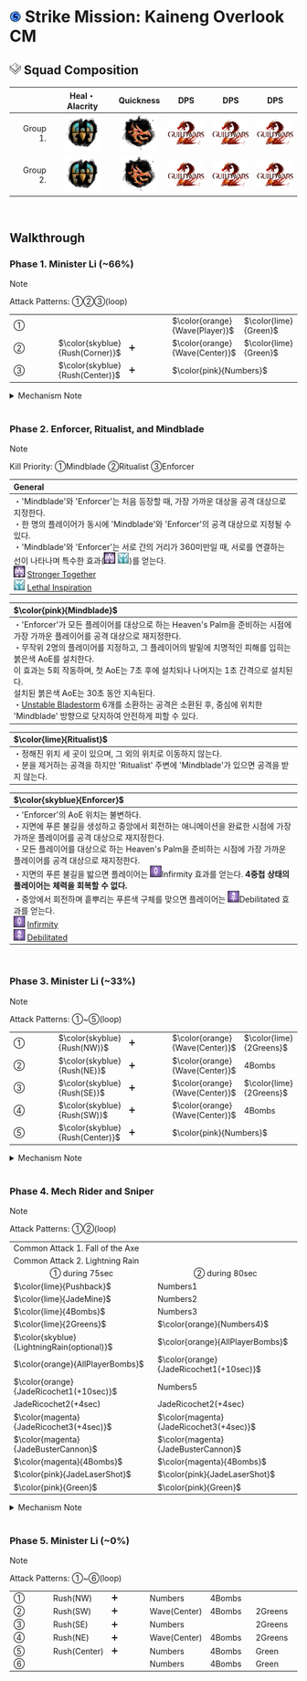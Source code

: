 # <img src="../_image/strike mission/20px-Strike_Mission_(map_icon).png" width="20" height="20" title="Strike Mission" alt=""></img> Strike Mission: Kaineng Overlook CM

## <img src="../_image/squad/Commander_tag_(white).png" width="20" height="20" title="Squad Tag" alt=""></img> Squad Composition
|           | Heal・Alacrity | Quickness | DPS | DPS | DPS |
|----------:|:--------------:|:---------:|:---:|:---:|:---:|
|  Group 1. |<img src="../_image/profession/Mechanist_icon_(highres).png" width="64" height="64" title="Heal Alacrity Mechanist" alt=""></img>|<img src="../_image/profession/Herald_icon_(highres).png" width="64" height="64" title="Quickness Herald" alt=""></img>|<img src="../_image/general/GW2Logo_new.png" width="64" height="45" title="DPS" alt=""></img>|<img src="../_image/general/GW2Logo_new.png" width="64" height="45" title="DPS" alt=""></img>|<img src="../_image/general/GW2Logo_new.png" width="64" height="45" title="DPS" alt=""></img>|
|  Group 2. |<img src="../_image/profession/Mechanist_icon_(highres).png" width="64" height="64" title="Heal Alacrity Mechanist" alt=""></img>|<img src="../_image/profession/Herald_icon_(highres).png" width="64" height="64" title="Quickness Herald" alt=""></img>|<img src="../_image/general/GW2Logo_new.png" width="64" height="45" title="DPS" alt=""></img>|<img src="../_image/general/GW2Logo_new.png" width="64" height="45" title="DPS" alt=""></img>|<img src="../_image/general/GW2Logo_new.png" width="64" height="45" title="DPS" alt=""></img>|

<br>

## Walkthrough

### Phase 1. Minister Li (~66%)
> [!NOTE]
> Attack Patterns: ①②③(loop)

<table style="width: 100%;">
	<tbody>
		<tr>
			<td style="width: 20.0000%;">①
				<br>
			</td>
			<td style="width: 40.0442%;" colspan="2">
				<br>
			</td>
			<td style="width: 20.0000%;">$\color{orange}{Wave(Player)}$
				<br>
			</td>
			<td style="width: 20.0000%;">$\color{lime}{Green}$
				<br>
			</td>
		</tr>
		<tr>
			<td style="width: 20.0000%;">②
				<br>
			</td>
			<td style="width: 20.0000%;">$\color{skyblue}{Rush(Corner)}$
				<br>
			</td>
			<td style="width: 20.0000%;">➕
				<br>
			</td>
			<td style="width: 20.0000%;">$\color{orange}{Wave(Center)}$
				<br>
			</td>
			<td style="width: 20.0000%;">$\color{lime}{Green}$
				<br>
			</td>
		</tr>
		<tr>
			<td style="width: 20.0000%;">③
				<br>
			</td>
			<td style="width: 20.0000%;">$\color{skyblue}{Rush(Center)}$
				<br>
			</td>
			<td style="width: 20.0000%;">➕
				<br>
			</td>
			<td style="width: 40.0442%;" colspan="2">$\color{pink}{Numbers}$
				<br>
			</td>
		</tr>
	</tbody>
</table>
<details>
<summary>Mechanism Note</summary>
<table style="width: 100%;">
	<tbody>
		<tr>
			<td style="width: 50.0000%;">$\color{lime}{Green}$
				<br>
			</td>
			<td style="width: 50.0000%;">무작위 플레이어에게 천천히 줄어드는 AoE가 표시된다.
				<br>AoE가 종료될 때, <strong>최소 3명의 플레이어</strong>가 원 안에 있어야 한다.
				<br>처리에 실패할 경우 모든 플레이어는 큰 피해를 입는다.
				<br>
			</td>
		</tr>
		<tr>
			<td style="width: 50.0000%;">$\color{orange}{DragonSlash&mdash;Wave(DSW)}$
				<br>
			</td>
			<td style="width: 50.0000%;">&#39;Minister Li&#39;는 잠시 후 전방으로 큰 피해를 입히며, <strong>멀리 밀쳐내는 넓은 범위의 공격</strong>을 실행한다.
				<br>모든 플레이어는 &#39;Minister Li&#39;의 뒤에 위치하는 것으로 공격을 피할 수 있다.
				<br>
			</td>
		</tr>
		<tr>
			<td style="width: 50.0000%;">$\color{skyblue}{DragonSlash&mdash;Rush(DSR)}$
				<br>
			</td>
			<td style="width: 50.0000%;">&#39;Minister Li&#39;는 바라보고 있는 위치로 돌진하며, 이동경로에 위치한 플레이어들에게 큰 피해를 입힌다.
				<br>모든 플레이어는 &#39;Minister Li&#39;의 뒤에 위치하거나, 닷지로 공격을 피할 수 있다.
				<br>
			</td>
		</tr>
		<tr>
			<td style="width: 50.0000%;">$\color{pink}{DragonSlash&mdash;Burst(Numbers)}$
				<br>
			</td>
			<td style="width: 50.0000%;"><strong>5명의 플레이어</strong>의 머리 위에 로마 숫자(<img src="../_image/strike mission/kaineng overlook/Target_Order-1_(overhead_icon).png" width="20" height="20" title="1" alt=""></img><img src="../_image/strike mission/kaineng overlook/Target_Order-2_(overhead_icon).png" width="20" height="20" title="2" alt=""></img><img src="../_image/strike mission/kaineng overlook/Target_Order-3_(overhead_icon).png" width="20" height="20" title="3" alt=""></img>) 형식의 1에서 5까지의 표식을 새긴다.
				<br>표식을 받은 플레이어는 화면에 노란색 테두리가 나타나며,
				<br>스쿼드 UI의 아이콘 테두리가 빨간색으로 표시된다. 이것은 모든 플레이어가 확인할 수 있다.
				<br><strong>표식이 나타난 후, 8초 뒤</strong>에 &#39;Minister Li&#39;는 표식이 달린 플레이어에게 오름차순으로 원거리 웨이브를 날린다. 공격을 받은 플레이어는 3초간 <img src="../_image/strike mission/kaineng overlook/Extreme_Vulnerability.png" width="20" height="20" title="Extreme Vulnerability" alt=""></img><a href="https://wiki.guildwars2.com/wiki/Extreme_Vulnerability" target="_blank" rel="noopener noreferrer">Extreme Vulnerability</a> 효과를 받으며, 매우 짧은 시간이 경과한 후에 치명적인 피해량을 가진 작은 붉은 웅덩이를 남긴다.
				<br><strong>붉은 웅덩이는 원거리 공격을 회피하더라도 나타난다.</strong>
				<br>
			</td>
		</tr>
	</tbody>
</table>
</details>

<br>

### Phase 2. Enforcer, Ritualist, and Mindblade
> [!NOTE]
> Kill Priority: ①Mindblade ②Ritualist ③Enforcer

|General|
|:-|
|・'Mindblade'와 'Enforcer'는 처음 등장할 때, 가장 가까운 대상을 공격 대상으로 지정한다.<br>・한 명의 플레이어가 동시에 'Mindblade'와 'Enforcer'의 공격 대상으로 지정될 수 있다.<br>・'Mindblade'와 'Enforcer'는 서로 간의 거리가 360미만일 때, 서로를 연결하는 선이 나타나며 특수한 효과(<img src="../_image/strike mission/kaineng overlook/Giant_Growth.png" width="20" height="20" title="Stronger Together" alt=""></img> <img src="../_image/strike mission/kaineng overlook/Crowd_Favor.png" width="20" height="20" title="Lethal Inspiration" alt=""></img>)를 얻는다.<br><img src="../_image/strike mission/kaineng overlook/Giant_Growth.png" width="20" height="20" title="Stronger Together" alt=""></img> [Stronger Together](https://wiki.guildwars2.com/wiki/Stronger_Together)<br><img src="../_image/strike mission/kaineng overlook/Crowd_Favor.png" width="20" height="20" title="Lethal Inspiration" alt=""></img> [Lethal Inspiration](https://wiki.guildwars2.com/wiki/Lethal_Inspiration)|

|$\color{pink}{Mindblade}$|
|:-|
|・'Enforcer'가 모든 플레이어를 대상으로 하는 Heaven's Palm을 준비하는 시점에 가장 가까운 플레이어를 공격 대상으로 재지정한다.<br>・무작위 2명의 플레이어를 지정하고, 그 플레이어의 발밑에 치명적인 피해를 입히는 붉은색 AoE를 설치한다.<br>이 효과는 5회 작동하며, 첫 AoE는 7초 후에 설치되나 나머지는 1초 간격으로 설치된다.<br>설치된 붉은색 AoE는 30초 동안 지속된다.<br>・[Unstable Bladestorm](https://wiki.guildwars2.com/wiki/Unstable_Bladestorm) 6개를 소환하는 공격은 소환된 후, 중심에 위치한 'Mindblade' 방향으로 닷지하여 안전하게 피할 수 있다.|

|$\color{lime}{Ritualist}$|
|:-|
|・정해진 위치 세 곳이 있으며, 그 외의 위치로 이동하지 않는다.<br>・분을 제거하는 공격을 하지만 'Ritualist' 주변에 'Mindblade'가 있으면 공격을 받지 않는다.|

|$\color{skyblue}{Enforcer}$|
|:-|
|・'Enforcer'의 AoE 위치는 불변하다.<br>・지면에 푸른 불길을 생성하고 중앙에서 회전하는 애니메이션을 완료한 시점에 가장 가까운 플레이어를 공격 대상으로 재지정한다.<br>・모든 플레이어를 대상으로 하는 Heaven's Palm을 준비하는 시점에 가장 가까운 플레이어를 공격 대상으로 재지정한다.<br>・지면의 푸른 불길을 밟으면 플레이어는 <img src="../_image/strike mission/kaineng overlook/Debilitating_Void.png" width="20" height="20" title="Infirmity" alt=""></img>Infirmity 효과를 얻는다. **4중첩 상태의 플레이어는 체력을 회복할 수 없다.**<br>・중앙에서 회전하며 흩뿌리는 푸른색 구체를 맞으면 플레이어는 <img src="../_image/strike mission/kaineng overlook/Debilitated.png" width="20" height="20" title="Debilitated" alt=""></img>Debilitated 효과를 얻는다.<br><img src="../_image/strike mission/kaineng overlook/Debilitating_Void.png" width="20" height="20" title="Infirmity" alt=""></img> [Infirmity](https://wiki.guildwars2.com/wiki/Infirmity)<br><img src="../_image/strike mission/kaineng overlook/Debilitated.png" width="20" height="20" title="Debilitated" alt=""></img> [Debilitated](https://wiki.guildwars2.com/wiki/Debilitated)|

<br>

### Phase 3. Minister Li (~33%)
> [!NOTE]
> Attack Patterns: ①~⑤(loop)

<table style="width: 100%;">
	<tbody>
		<tr>
			<td style="width: 20.0000%;">①
				<br>
			</td>
			<td style="width: 20.0000%;">$\color{skyblue}{Rush(NW)}$
			<td style="width: 20.0000%;">➕
				<br>
			</td>
			<td style="width: 20.0000%;">$\color{orange}{Wave(Center)}$
				<br>
			</td>
			<td style="width: 20.0000%;">$\color{lime}{2Greens}$
		</tr>
		<tr>
			<td style="width: 20.0000%;">②</td>
			<td style="width: 20.0000%;">$\color{skyblue}{Rush(NE)}$
			<td style="width: 20.0000%;">➕
				<br>
			</td>
			<td style="width: 20.0000%;">$\color{orange}{Wave(Center)}$
				<br>
			</td>
			<td style="width: 20.0000%;">4Bombs</td>
		</tr>
		<tr>
			<td style="width: 20.0000%;">③
				<br>
			</td>
			<td style="width: 20.0000%;">$\color{skyblue}{Rush(SE)}$
			<td style="width: 20.0000%;">➕
				<br>
			</td>
			<td style="width: 20.0000%;">$\color{orange}{Wave(Center)}$
				<br>
			</td>
			<td style="width: 20.0000%;">$\color{lime}{2Greens}$
		</tr>
		<tr>
			<td style="width: 20.0000%;">④</td>
			<td style="width: 20.0000%;">$\color{skyblue}{Rush(SW)}$
			<td style="width: 20.0000%;">➕
				<br>
			</td>
			<td style="width: 20.0000%;">$\color{orange}{Wave(Center)}$
				<br>
			</td>
			<td style="width: 20.0000%;">4Bombs</td>
		</tr>
		<tr>
			<td style="width: 20.0000%;">⑤</td>
			<td style="width: 20.0000%;">$\color{skyblue}{Rush(Center)}$
			<td style="width: 20.0000%;">➕
				<br>
			</td>
			<td style="width: 40.0442%;" colspan="2">$\color{pink}{Numbers}$
		</tr>
	</tbody>
</table>
<details>
<summary>Mechanism Note</summary>
<table style="width: 100%;">
	<tbody>
		<tr>
			<td style="width: 50.0000%;">Bombs
				<br>
			</td>
			<td style="width: 50.0000%;">&#39;Minister Li&#39;와 <strong>가장 가까운 4명의 플레이어</strong>에게 주황색 원이 나타난다.
				<br>각 원의 단일 피해량은 크지 않으나, 원이 겹쳐진 곳에 위치하는 플레이어는 매우 큰 피해를 입는다.
				<br>
			</td>
		</tr>
	</tbody>
</table>
</details>

<br>

### Phase 4. Mech Rider and Sniper
> [!NOTE]
> Attack Patterns: ①②(loop)

<table style="width: 100%;">
	<tbody>
		<tr>
			<td style="width: 99.7788%;" colspan="2">Common Attack 1. Fall of the Axe</td>
		</tr>
		<tr>
			<td style="width: 99.7788%;" colspan="2">Common Attack 2. Lightning Rain
				<br>
			</td>
		</tr>
		<tr>
			<td style="width: 50%; text-align: center;">① during 75sec
				<br>
			</td>
			<td style="width: 50%; text-align: center;">② during 80sec
				<br>
			</td>
		</tr>
		<tr>
			<td style="width: 50.0000%;">$\color{lime}{Pushback}$
				<br>
			</td>
			<td style="width: 50.0000%;">Numbers1</td>
		</tr>
		<tr>
			<td style="width: 50.0000%;">$\color{lime}{JadeMine}$
				<br>
			</td>
			<td style="width: 50.0000%;">Numbers2</td>
		</tr>
		<tr>
			<td style="width: 50.0000%;">$\color{lime}{4Bombs}$
			<td style="width: 50.0000%;">Numbers3</td>
		</tr>
		<tr>
			<td style="width: 50.0000%;">$\color{lime}{2Greens}$
			<td style="width: 50.0000%;">$\color{orange}{Numbers4}$
		</tr>
		<tr>
			<td style="width: 50.0000%;">$\color{skyblue}{LightningRain(optional)}$
				<br>
			</td>
			<td style="width: 50.0000%;">$\color{orange}{AllPlayerBombs}$
				<br>
			</td>
		</tr>
		<tr>
			<td style="width: 50.0000%;">$\color{orange}{AllPlayerBombs}$
			<td style="width: 50.0000%;">$\color{orange}{JadeRicochet1(+10sec)}$
				<br>
			</td>
		</tr>
		<tr>
			<td style="width: 50.0000%;">$\color{orange}{JadeRicochet1(+10sec)}$
				<br>
			</td>
			<td style="width: 50.0000%;">Numbers5</td>
		</tr>
		<tr>
			<td style="width: 50.0000%;">JadeRicochet2(+4sec)
				<br>
			</td>
			<td style="width: 50.0000%;">JadeRicochet2(+4sec)
				<br>
			</td>
		</tr>
		<tr>
			<td style="width: 50.0000%;">$\color{magenta}{JadeRicochet3(+4sec)}$
				<br>
			</td>
			<td style="width: 50.0000%;">$\color{magenta}{JadeRicochet3(+4sec)}$
				<br>
			</td>
		</tr>
		<tr>
			<td style="width: 50.0000%;">$\color{magenta}{JadeBusterCannon}$
				<br>
			</td>
			<td style="width: 50.0000%;">$\color{magenta}{JadeBusterCannon}$
				<br>
			</td>
		</tr>
		<tr>
			<td style="width: 50.0000%;">$\color{magenta}{4Bombs}$
				<br>
			</td>
			<td style="width: 50.0000%;">$\color{magenta}{4Bombs}$
				<br>
			</td>
		</tr>
		<tr>
			<td style="width: 50.0000%;">$\color{pink}{JadeLaserShot}$
				<br>
			</td>
			<td style="width: 50.0000%;">$\color{pink}{JadeLaserShot}$
				<br>
			</td>
		</tr>
		<tr>
			<td style="width: 50.0000%;">$\color{pink}{Green}$
			<td style="width: 50.0000%;">$\color{pink}{Green}$
				<br>
			</td>
		</tr>
	</tbody>
</table>
<details>
<summary>Mechanism Note</summary>
<table style="width: 100%;">
	<tbody>
		<tr>
			<td style="width: 33.2965%;" rowspan="7">
				<br>Mech Rider</td>
			<td style="width: 33.3333%;">$\color{red}{TANK&mdash;AGGRO}$
				<br>
			</td>
			<td style="width: 33.3333%;">어그로는 대부분의 경우 <a href="https://wiki.guildwars2.com/wiki/Line_of_sight" target="_blank" rel="noopener noreferrer">LoS(Line of sight)</a>와 거리를 기반으로 정해진다.
				<br>&#39;Mech Rider&#39;는 앞에 존재하는 플레이어를 &quot;체크&quot;하고 가장 가까운 플레이어를 선택한다.
				<br>LoS 체크는 <strong>원뿔형</strong> 170&deg;
				<br>
			</td>
		</tr>
		<tr>
			<td style="width: 33.3333%;">Fall of the Axe
				<br>
			</td>
			<td style="width: 33.3333%;">가까이 위치한 대상에게 왼손 펀치와 오른손 펀치를 순차적으로 사용한다.
				<br>이 공격은 횡이동으로 회피가 가능한 원뿔형 AoE이며, 두 번째 펀치의 범위가 더 크다.
				<br>어그로의 대상이 충분히 가까워도 시선에서 너무 먼 각도로 움직이면, 공격 대상을 변경하고 Lightning Rain을 사용할 수 있다.
				<br>
			</td>
		</tr>
		<tr>
			<td style="width: 33.3333%;">$\color{skyblue}{LightningRain}$
				<br>
			</td>
			<td style="width: 33.3333%;">공격 대상이 Fall of the Axe가 닿지 않는 거리에 위치할 경우, 어그로 대상을 다시 체크하고 공격 대상이 된 플레이어에게 Lightning Rain을 4회 실행한다. (가능한 경우)
				<br>Lightning Rain을 사용하고 있을 때, 공격 대상이 여전히 먼 곳에 위치할 경우, 강력한 펄스 피해를 주는 작은 AoE를 남긴다.
				<br>
			</td>
		</tr>
		<tr>
			<td style="width: 33.3333%;">$\color{lime}{Pushback}$
				<br>
			</td>
			<td style="width: 33.3333%;">&#39;Mech Rider&#39;가 회전하며 플레이어를 밀어낸다.
				<br>&#39;Mech Rider&#39;와 충분히 거리를 두고 있었던 플레이어는 밀려나지 않는다.
				<br>
			</td>
		</tr>
		<tr>
			<td style="width: 33.3333%;">$\color{lime}{JadeMine}$
				<br>
			</td>
			<td style="width: 33.3333%;">&#39;Mech Rider&#39;가 회전하며 주변에 Jade Mine을 설치한다.
				<br>Jade Mine은 닷지 또는 <a href="https://wiki.guildwars2.com/wiki/Block" target="_blank" rel="noopener noreferrer">Block</a> 판정으로 피해 없이 제거할 수 있다.
				<br>
			</td>
		</tr>
		<tr>
			<td style="width: 33.3333%;">$\color{magenta}{JadeBusterCannon}$
				<br>
			</td>
			<td style="width: 33.3333%;">&#39;Mech Rider&#39;가 양팔을 앞으로 뻗어 2초 동안 채널링 후, <strong>맵에 가장 먼저 입장한 플레이어</strong>를 대상으로 Jade Buster Cannon을 실행한다.
				<br>이 공격은 굵은 일직선 범위를 가지고 있으며, 이 범위는 시간이 경과함에 따라 조금씩 커져 &#39;Mech Rider&#39;의 히트박스 뒤쪽까지 늘어난다.
				<br>
			</td>
		</tr>
		<tr>
			<td style="width: 33.3333%;">Numbers
				<br>
			</td>
			<td style="width: 33.3333%;"><strong>5명의 플레이어</strong>의 머리 위에 로마 숫자(<img src="../_image/strike mission/kaineng overlook/Target_Order-1_(overhead_icon).png" width="20" height="20" title="1" alt=""></img><img src="../_image/strike mission/kaineng overlook/Target_Order-2_(overhead_icon).png" width="20" height="20" title="2" alt=""></img><img src="../_image/strike mission/kaineng overlook/Target_Order-3_(overhead_icon).png" width="20" height="20" title="3" alt=""></img>) 형식의 1에서 5까지의 표식을 새긴다.
				<br>표식이 나타난 후, 12초 뒤에 &#39;Mech Rider&#39;는 표식이 달린 플레이어에게 오름차순으로 돌진하여 대상을 관통하는 원뿔형 AoE 공격을 한다.
				<br>공격을 받은 플레이어는 3초 동안 <a href="https://wiki.guildwars2.com/wiki/Float" target="_blank" rel="noopener noreferrer">Float</a> 상태가 되며, 5초간 <img src="../_image/strike mission/kaineng overlook/Extreme_Vulnerability.png" width="20" height="20" title="Extreme Vulnerability" alt=""></img>Extreme Vulnerability 효과를 받는다.
				<br>이 공격은 회피 또는 Block 할 수 있다.
				<br>&#39;Mech Rider&#39;는 이 공격을 마친 후, 다시 중앙에 위치하기 위해 걸어간다.
				<br>
			</td>
		</tr>
		<tr>
			<td style="width: 33.2965%;" rowspan="2">Sniper
				<br>
			</td>
			<td style="width: 33.3333%;">$\color{orange}{JadeRicochet}$
				<br>
			</td>
			<td style="width: 33.3333%;">&#39;Sniper&#39;는 Jade Ricochet을 실행하기 위해 횃대로 이동하며 그곳에서 가장 가까운 플레이어를 공격 대상으로 지정한다.
				<br>그와 동시에 모든 플레이어에게 작은 범위의 Bombs가 나타난다.
				<br>공격의 대상이 된 플레이어는 <a href="https://wiki.guildwars2.com/wiki/Deadeye%27s_Mark" target="_blank" rel="noopener noreferrer">Deadeye&#39;s Mark</a>와 동일한 효과음을 들을 수 있으며,
				<br>모든 플레이어는 <strong>주황색 선</strong>이 이어진 플레이어 및 <strong>큰 원형의 얇은 붉은 테두리</strong>의 중심에 위치한 플레이어로 현재 공격의 대상이 된 플레이어를 구분할 수 있다.
				<br>공격을 받는 순간 <strong>붉은 테두리 안에 있던 다른 플레이어는 즉사한다.</strong>
				<br>이 공격은 어떠한 방법으로도 <strong>막거나 회피할 수 없다.</strong>
				<br>&#39;Sniper&#39;는 공격을 3회 실행하며, 각 공격마다 위치를 변경하며 가장 가까운 플레이어를 기준으로 대상을 재지정한다.
				<br>첫 번째 공격은 10초 후, 나머지는 4초 후에 실행한다.
				<br>현재 횃대에서 시계방향 또는 반시계방향으로 이동하는 규칙이 존재한다.
				<br>
			</td>
		</tr>
		<tr>
			<td style="width: 33.3333%;">$\color{pink}{JadeLaserShot}$
				<br>
			</td>
			<td style="width: 33.3333%;">&#39;Sniper&#39;는 Jade Laser Shot을 실행하기 위해 횃대로 이동하고 <a href="https://wiki.guildwars2.com/wiki/Defiance_bar" target="_blank" rel="noopener noreferrer">Defiance bar</a>가 활성화되며, 무작위 플레이어를 공격 대상으로 지정한다.
				<br>그와 동시에 또한 무작위 플레이어 한 명에게 Green이 나타난다.
				<br>공격의 대상이 된 플레이어는 Deadeye&#39;s Mark와 동일한 효과음을 들을 수 있으며,
				<br><strong>빨간색 선</strong>이 이어진 플레이어가 이 공격의 대상이 되어있음을 파악할 수 있다.
				<br>Defiance bar를 처리하면 &#39;Sniper&#39;는 공격을 취소하며, 잠시 후 &#39;Mech Rider&#39;가 위치한 플래폼으로 복귀한다.
				<br>
			</td>
		</tr>
		<tr>
			<td style="width: 33.3333%;">Bombs
				<br>
			</td>
			<td style="width: 66.5929%;" colspan="2">&#39;Mech Rider&#39;가 Pushback 또는 Jade Laser Shot 패턴일 때, 동시에 플레이어 4명에게 주황색 원이 나타난다.
				<br>각 원의 단일 피해량은 크지 않으나, 원이 겹쳐진 곳에 위치하는 플레이어는 매우 큰 피해를 입는다.
				<br>
			</td>
		</tr>
		<tr>
			<td style="width: 33.3333%;">$\color{lime}{Green}$
				<br>
			</td>
			<td style="width: 66.5929%;" colspan="2">무작위 플레이어에게 천천히 줄어드는 AoE가 표시된다.
				<br>AoE가 종료될 때, 최소 3명의 플레이어가 원 안에 있어야 한다.
				<br>처리에 실패할 경우 모든 플레이어는 매우 큰 피해를 입는다.
				<br>
			</td>
		</tr>
	</tbody>
</table>
</details>

<br>

### Phase 5. Minister Li (~0%)
> [!NOTE]
> Attack Patterns: ①~⑥(loop)

<table style="width: 100%;">
	<tbody>
		<tr>
			<td style="width: 16.6667%;">①
				<br>
			</td>
			<td style="width: 16.6667%;">Rush(NW)</td>
			<td style="width: 16.6667%;">➕
				<br>
			</td>
			<td style="width: 16.6667%;">Numbers
				<br>
			</td>
			<td style="width: 16.6667%;">4Bombs</td>
			<td style="width: 16.6667%;">
				<br>
			</td>
		</tr>
		<tr>
			<td style="width: 16.6667%;">②
				<br>
			</td>
			<td style="width: 16.6667%;">Rush(SW)</td>
			<td style="width: 16.6667%;">➕
				<br>
			</td>
			<td style="width: 16.6667%;">Wave(Center)</td>
			<td style="width: 16.6667%;">4Bombs
				<br>
			</td>
			<td style="width: 16.6667%;">2Greens</td>
		</tr>
		<tr>
			<td style="width: 16.6667%;">③
				<br>
			</td>
			<td style="width: 16.6667%;">Rush(SE)</td>
			<td style="width: 16.6667%;">➕
				<br>
			</td>
			<td style="width: 16.6667%;">Numbers
				<br>
			</td>
			<td style="width: 16.6667%;">
				<br>
			</td>
			<td style="width: 16.6667%;">2Greens</td>
		</tr>
		<tr>
			<td style="width: 16.6667%;">④
				<br>
			</td>
			<td style="width: 16.6667%;">Rush(NE)</td>
			<td style="width: 16.6667%;">➕
				<br>
			</td>
			<td style="width: 16.6667%;">Wave(Center)
				<br>
			</td>
			<td style="width: 16.6667%;">4Bombs
				<br>
			</td>
			<td style="width: 16.6667%;">2Greens</td>
		</tr>
		<tr>
			<td style="width: 16.6667%;">⑤
				<br>
			</td>
			<td style="width: 16.6667%;">Rush(Center)</td>
			<td style="width: 16.6667%;">➕
				<br>
			</td>
			<td style="width: 16.6667%;">Numbers</td>
			<td style="width: 16.6667%;">4Bombs
				<br>
			</td>
			<td style="width: 16.6667%;">Green</td>
		</tr>
		<tr>
			<td style="width: 16.6667%;">⑥
				<br>
			</td>
			<td style="width: 33.1858%;" colspan="2">
				<br>
			</td>
			<td style="width: 16.6667%;">Numbers</td>
			<td style="width: 16.6667%;">4Bombs
				<br>
			</td>
			<td style="width: 16.6667%;">Green</td>
		</tr>
	</tbody>
</table>
